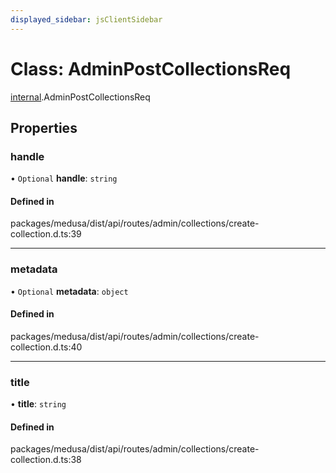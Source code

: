 ```yaml
---
displayed_sidebar: jsClientSidebar
---
```


# Class: AdminPostCollectionsReq

[internal](../modules/internal.md).AdminPostCollectionsReq

## Properties

### handle

• `Optional` **handle**: `string`

#### Defined in

packages/medusa/dist/api/routes/admin/collections/create-collection.d.ts:39

___

### metadata

• `Optional` **metadata**: `object`

#### Defined in

packages/medusa/dist/api/routes/admin/collections/create-collection.d.ts:40

___

### title

• **title**: `string`

#### Defined in

packages/medusa/dist/api/routes/admin/collections/create-collection.d.ts:38
